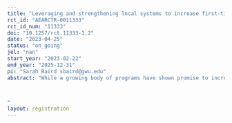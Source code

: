```yaml
---
title: "Leveraging and strengthening local systems to increase first-time mothers’ use of postpartum family planning in Tanzania: A cluster randomized control trial of Connect-Tanzania"
rct_id: "AEARCTR-0011333"
rct_id_num: "11333"
doi: "10.1257/rct.11333-1.2"
date: "2023-04-25"
status: "on_going"
jel: "nan"
start_year: "2023-02-22"
end_year: "2025-12-31"
pi: "Sarah Baird sbaird@gwu.edu"
abstract: "While a growing body of programs have shown promise to increase use of contraception among first time mothers (FTMs), difficulties remain in scaling beyond small pilot areas and institutionalizing within existing systems. Connect’s approach aims to strengthen existing government health systems and community-level health efforts, including those supported through local and international non-governmental organizations, by developing and testing light-touch “enhancements” with the goal of increasing postpartum Family Planning (PPFP) adoption among FTMs. We will evaluate Connect's approach through a cluster randomized control trial.

"
layout: registration
---
```


